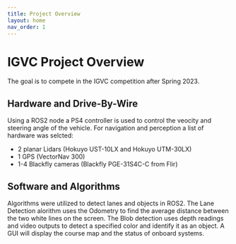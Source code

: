 ```yaml
---
title: Project Overview
layout: home
nav_order: 1
---
```


# IGVC Project Overview
  The goal is to compete in the IGVC competition after Spring 2023.
  
## Hardware and Drive-By-Wire
  Using a ROS2 node a PS4 controller is used to control the veocity and steering angle of the vehicle. 
  For navigation and perception a list of hardware was selcted:
  - 2 planar Lidars (Hokuyo UST-10LX and Hokuyo UTM-30LX)
  - 1 GPS (VectorNav 300)
  - 1-4 Blackfly cameras (Blackfly PGE-31S4C-C from Flir)

## Software and Algorithms
  Algorithms were utilized to detect lanes and objects in ROS2.
  The Lane Detection alorithm uses the Odometry to find the average distance between the two white lines on the screen. 
  The Blob detection uses depth readings and video outputs to detect a specified color and identify it as an object. 
  A GUI will display the course map and the status of onboard systems. 
  
